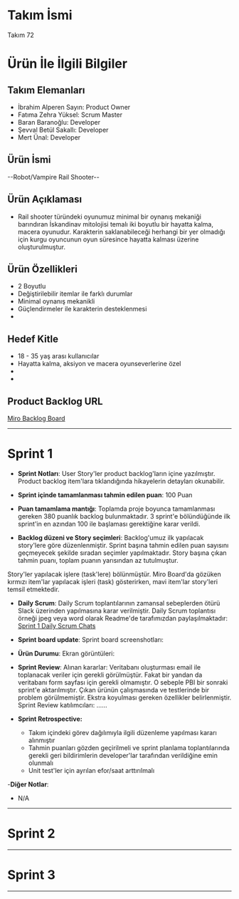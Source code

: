 # **Takım İsmi**

Takım 72

# Ürün İle İlgili Bilgiler

## Takım Elemanları

- İbrahim Alperen Sayın: Product Owner
- Fatıma Zehra Yüksel: Scrum Master
- Baran Baranoğlu: Developer
- Şevval Betül Sakallı: Developer
- Mert Ünal: Developer

## Ürün İsmi

--Robot/Vampire Rail Shooter--

## Ürün Açıklaması

- Rail shooter türündeki oyunumuz minimal bir oynanış mekaniği barındıran İskandinav mitolojisi temalı iki boyutlu bir hayatta kalma, macera oyunudur. Karakterin saklanabileceği herhangi bir yer olmadığı için kurgu oyuncunun oyun süresince hayatta kalması üzerine oluşturulmuştur. 

## Ürün Özellikleri

- 2 Boyutlu
- Değiştirilebilir itemlar ile farklı durumlar 
- Minimal oynanış mekanikli
- Güçlendirmeler ile karakterin desteklenmesi
- 

## Hedef Kitle

- 18 - 35 yaş arası kullanıcılar 
- Hayatta kalma, aksiyon ve macera oyunseverlerine özel
- 
- 

## Product Backlog URL

[Miro Backlog Board](https://miro.com/app/board/uXjVOIrA43k=/?share_link_id=374646138122)

---

# Sprint 1

- **Sprint Notları**: User Story'ler product backlog'ların içine yazılmıştır. Product backlog item'lara tıklandığında hikayelerin detayları okunabilir.

- **Sprint içinde tamamlanması tahmin edilen puan**: 100 Puan

- **Puan tamamlama mantığı**: Toplamda proje boyunca tamamlanması gereken 380 puanlık backlog bulunmaktadır. 3 sprint'e bölündüğünde ilk sprint'in en azından 100 ile başlaması gerektiğine karar verildi.

- **Backlog düzeni ve Story seçimleri**: Backlog'umuz ilk yapılacak story'lere göre düzenlenmiştir. Sprint başına tahmin edilen puan sayısını geçmeyecek şekilde sıradan seçimler yapılmaktadır. Story başına çıkan tahmin puanı, toplam puanın yarısından az tutulmuştur. 

Story'ler yapılacak işlere (task'lere) bölünmüştür. Miro Board'da gözüken kırmızı item'lar yapılacak işleri (task) gösterirken, mavi item'lar story'leri temsil etmektedir.

- **Daily Scrum**: Daily Scrum toplantılarının zamansal sebeplerden ötürü Slack üzerinden yapılmasına karar verilmiştir. Daily Scrum toplantısı örneği jpeg veya word olarak Readme'de tarafımızdan paylaşılmaktadır: [Sprint 1 Daily Scrum Chats](https://github.com/OyunveUygulamaAkademisi/BootcampScrumTemplate/blob/main/ProjectManagement/Sprint1Documents/DailyScrumMeetingNotesSprint1.docx?raw=true)

- **Sprint board update**: Sprint board screenshotları: 


- **Ürün Durumu**: Ekran görüntüleri:


- **Sprint Review**: 
Alınan kararlar: Veritabanı oluşturması email ile toplanacak veriler için gerekli görülmüştür. Fakat bir yandan da veritabanı form sayfası için gerekli olmamıştır. O sebeple PBI bir sonraki sprint'e aktarılmıştır. Çıkan ürünün çalışmasında ve testlerinde bir problem görülmemiştir. Ekstra koyulması gereken özellikler belirlenmiştir. Sprint Review katılımcıları: ......

- **Sprint Retrospective:**
  - Takım içindeki görev dağılımıyla ilgili düzenleme yapılması kararı alınmıştır
  - Tahmin puanları gözden geçirilmeli ve sprint planlama toplantılarında gerekli geri bildirimlerin developer'lar tarafından verildiğine emin olunmalı
  - Unit test'ler için ayrılan efor/saat arttırılmalı 

-**Diğer Notlar**:
- N/A

---

# Sprint 2


---

# Sprint 3

---
